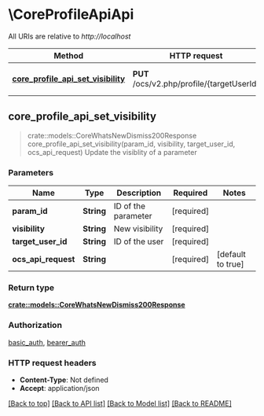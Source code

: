 # \CoreProfileApiApi

All URIs are relative to *http://localhost*

Method | HTTP request | Description
------------- | ------------- | -------------
[**core_profile_api_set_visibility**](CoreProfileApiApi.md#core_profile_api_set_visibility) | **PUT** /ocs/v2.php/profile/{targetUserId} | Update the visiblity of a parameter



## core_profile_api_set_visibility

> crate::models::CoreWhatsNewDismiss200Response core_profile_api_set_visibility(param_id, visibility, target_user_id, ocs_api_request)
Update the visiblity of a parameter

### Parameters


Name | Type | Description  | Required | Notes
------------- | ------------- | ------------- | ------------- | -------------
**param_id** | **String** | ID of the parameter | [required] |
**visibility** | **String** | New visibility | [required] |
**target_user_id** | **String** | ID of the user | [required] |
**ocs_api_request** | **String** |  | [required] |[default to true]

### Return type

[**crate::models::CoreWhatsNewDismiss200Response**](core_whats_new_dismiss_200_response.md)

### Authorization

[basic_auth](../README.md#basic_auth), [bearer_auth](../README.md#bearer_auth)

### HTTP request headers

- **Content-Type**: Not defined
- **Accept**: application/json

[[Back to top]](#) [[Back to API list]](../README.md#documentation-for-api-endpoints) [[Back to Model list]](../README.md#documentation-for-models) [[Back to README]](../README.md)

